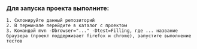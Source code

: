 ### Для запуска проекта выполните:

```
1. Склонируйте данный репозиторий
2. В терминале перейдите в каталог с проектом
3. Командой mvn -Dbrowser="..." -Dtest=Filling, где ... название браузера (проект поддерживает firefox и chrome), запустите выполнение тестов
```

